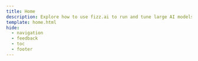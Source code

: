 ```yaml
---
title: Home
description: Explore how to use fizz.ai to run and tune large AI models on a distributed compute grid sourced by GPU providers from all around the globe.
template: home.html
hide:
  - navigation
  - feedback
  - toc
  - footer
---
```

